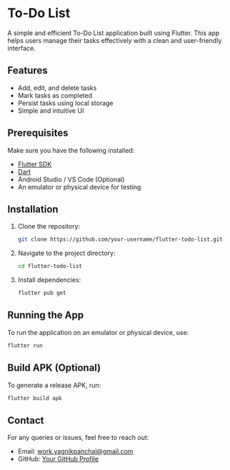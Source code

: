 # To-Do List

A simple and efficient To-Do List application built using Flutter. This app helps users manage their tasks effectively with a clean and user-friendly interface.

## Features
- Add, edit, and delete tasks
- Mark tasks as completed
- Persist tasks using local storage
- Simple and intuitive UI

## Prerequisites
Make sure you have the following installed:
- [Flutter SDK](https://flutter.dev/docs/get-started/install)
- [Dart](https://dart.dev/get-dart)
- Android Studio / VS Code (Optional)
- An emulator or physical device for testing

## Installation
1. Clone the repository:
   ```sh
   git clone https://github.com/your-username/flutter-todo-list.git
   ```
2. Navigate to the project directory:
   ```sh
   cd flutter-todo-list
   ```
3. Install dependencies:
   ```sh
   flutter pub get
   ```

## Running the App
To run the application on an emulator or physical device, use:
```sh
flutter run
```

## Build APK (Optional)
To generate a release APK, run:
```sh
flutter build apk
```


## Contact
For any queries or issues, feel free to reach out:
- Email: work.yagnikpanchal@gmail.com
- GitHub: [Your GitHub Profile](https://github.com/yagnik2411/)

